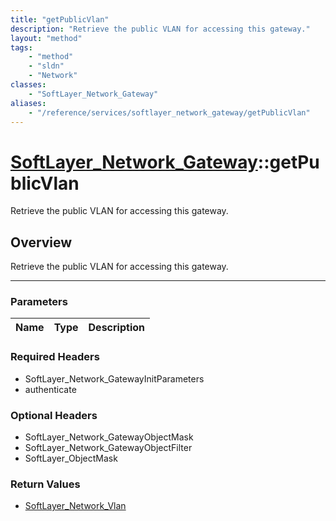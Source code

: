 ```yaml
---
title: "getPublicVlan"
description: "Retrieve the public VLAN for accessing this gateway."
layout: "method"
tags:
    - "method"
    - "sldn"
    - "Network"
classes:
    - "SoftLayer_Network_Gateway"
aliases:
    - "/reference/services/softlayer_network_gateway/getPublicVlan"
---
```

# [SoftLayer_Network_Gateway](/reference/services/SoftLayer_Network_Gateway)::getPublicVlan


Retrieve the public VLAN for accessing this gateway.


## Overview 
Retrieve the public VLAN for accessing this gateway.

-----

### Parameters 
|Name | Type | Description |
| --- | --- | --- |


### Required Headers
* SoftLayer_Network_GatewayInitParameters
* authenticate


### Optional Headers
* SoftLayer_Network_GatewayObjectMask
* SoftLayer_Network_GatewayObjectFilter
* SoftLayer_ObjectMask

### Return Values
* <a href='/reference/datatypes/SoftLayer_Network_Vlan'>SoftLayer_Network_Vlan </a>




